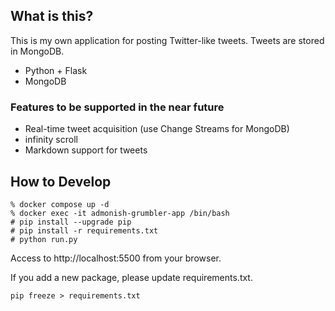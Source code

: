 ## What is this?

This is my own application for posting Twitter-like tweets.
Tweets are stored in MongoDB.

* Python + Flask
* MongoDB


### Features to be supported in the near future

* Real-time tweet acquisition (use Change Streams for MongoDB)
* infinity scroll
* Markdown support for tweets

## How to Develop

```
% docker compose up -d
% docker exec -it admonish-grumbler-app /bin/bash
# pip install --upgrade pip
# pip install -r requirements.txt
# python run.py
```

Access to http://localhost:5500 from your browser.

If you add a new package, please update requirements.txt.

```
pip freeze > requirements.txt
```